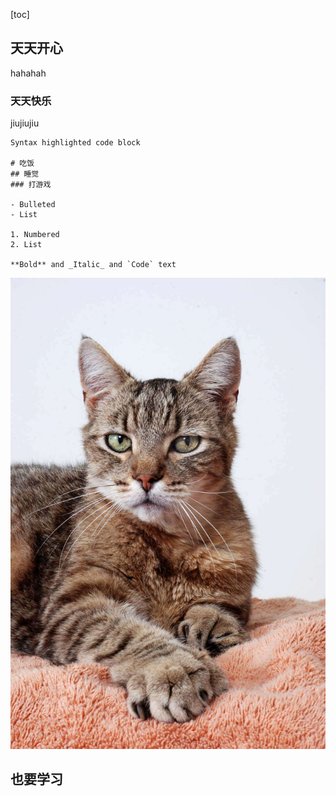 [toc]
## 天天开心

hahahah

### 天天快乐

jiujiujiu

```marksho
Syntax highlighted code block

# 吃饭
## 睡觉
### 打游戏

- Bulleted
- List

1. Numbered
2. List

**Bold** and _Italic_ and `Code` text

```
![Image](maoheren-005.jpg)

## 也要学习
